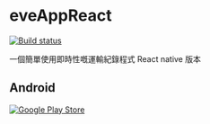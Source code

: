eveAppReact
===
[![Build status](https://build.appcenter.ms/v0.1/apps/87a8ffa5-0d1a-47de-877e-3d26bbf2364c/branches/master/badge)](https://appcenter.ms)

一個簡單使用即時性嘅運輸紀錄程式 React native 版本

Android
---
[![Google Play Store](https://play.google.com/intl/en_us/badges/images/generic/en_badge_web_generic.png)](https://play.google.com/store/apps/details?id=com.cocomine.eveapp2)
